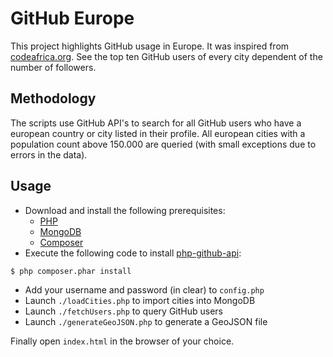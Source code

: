 GitHub Europe
=============

This project highlights GitHub usage in Europe. It was inspired from [codeafrica.org](http://codeafrica.org).
See the top ten GitHub users of every city dependent of the number of followers.

Methodology
-----------

The scripts use GitHub API's to search for all GitHub users who have a european country or city listed in their profile.
All european cities with a population count above 150.000 are queried (with small exceptions due to errors in the data).

Usage
-----
* Download and install the following prerequisites:
  * [PHP](http://php.net/)
  * [MongoDB](https://www.mongodb.org/)
  * [Composer](http://getcomposer.org)
* Execute the following code to install [php-github-api](https://github.com/KnpLabs/php-github-api):
```bash
$ php composer.phar install
```
* Add your username and password (in clear) to `config.php`
* Launch `./loadCities.php` to import cities into MongoDB
* Launch `./fetchUsers.php` to query GitHub users
* Launch `./generateGeoJSON.php` to generate a GeoJSON file

Finally open `index.html` in the browser of your choice.
